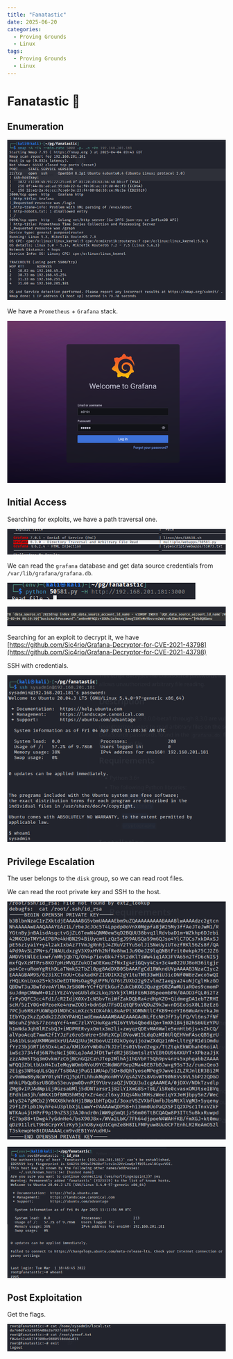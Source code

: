 ```yaml
---
title: "Fanatastic"
date: 2025-06-20
categories:
  - Proving Grounds
  - Linux
tags:
  - Proving Grounds
  - Linux
---
```


# Fanatastic 🔹
<!-- more -->

## Enumeration

![](../assets/Pasted%20image%2020250404094543.png)

We have a `Prometheus` + `Grafana` stack.

![](../assets/Pasted%20image%2020250404094926.png)

## Initial Access

Searching for exploits, we have a path traversal one.

![](../assets/Pasted%20image%2020250404132329.png)

We can read the `grafana` database and get data source credentials from `/var/lib/grafana/grafana.db`.

![](../assets/Pasted%20image%2020250404132428.png)

![](../assets/Pasted%20image%2020250404132440.png)

Searching for an exploit to decrypt it, we have [https://github.com/Sic4rio/Grafana-Decryptor-for-CVE-2021-43798](https://github.com/Sic4rio/Grafana-Decryptor-for-CVE-2021-43798)

SSH with credentials.

![](../assets/Pasted%20image%2020250404132619.png)

## Privilege Escalation

The user belongs to the `disk` group, so we can read root files.

We can read the root private key and SSH to the host.

![](../assets/Pasted%20image%2020250404132907.png)

![](../assets/Pasted%20image%2020250404132921.png)

## Post Exploitation

Get the flags.

![](../assets/Pasted%20image%2020250404132938.png)
